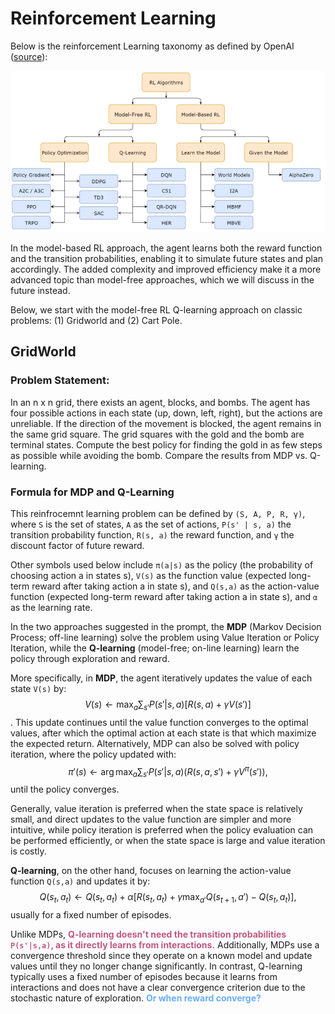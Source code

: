 # Reinforcement Learning

Below is the reinforcement Learning taxonomy as defined by OpenAI ([source](https://spinningup.openai.com/en/latest/spinningup/rl_intro2.html)):

![test](./taxonomy.jpg)

In the model-based RL approach, the agent learns both the reward function and the transition probabilities, enabling it to simulate future states and plan accordingly. The added complexity and improved efficiency make it a more advanced topic than model-free approaches, which we will discuss in the future instead.

Below, we start with the model-free RL Q-learning approach on classic problems: (1) Gridworld and (2) Cart Pole.

## GridWorld
### Problem Statement:
In an n x n grid, there exists an agent, blocks, and bombs. The agent has four possible actions in each state (up, down, left, right), but the actions are unreliable. If the direction of the movement is blocked, the agent remains in the same grid square. The grid squares with the gold and the bomb are terminal states. Compute the best policy for finding the gold in as few steps as possible while avoiding the bomb. Compare the results from MDP vs. Q-learning.


### Formula for MDP and Q-Learning
This reinfrocemnt learning problem can be defined by `(S, A, P, R, γ)`, where `S` is the set of states, `A` as the set of actions, `P(s' | s, a)` the transition probability function, `R(s, a)` the reward function, and `γ` the discount factor of future reward. 

Other symbols used below include `π(a|s)` as the policy (the probability of choosing action a in states s), `V(s)` as the function value (expected long-term reward after taking action a in state s), and `Q(s,a)` as the action-value function (expected long-term reward after taking action a in state s), and `α` as the learning rate.

In the two approaches suggested in the prompt, the **MDP** (Markov Decision Process; off-line learning) solve the problem using Value Iteration or Policy Iteration, while the **Q-learning** (model-free; on-line learning) learn the policy through exploration and reward.

More specifically, in **MDP**, the agent iteratively updates the value of each state `V(s)` by:
$$
V(s) \leftarrow \max_a \sum_{s'} P(s' | s, a)[R(s,a) + \gamma V(s')]
$$.
This update continues until the value function converges to the optimal values, after which the optimal action at each state is that which maximize the expected return. Alternatively, MDP can also be solved with policy iteration, where the policy updated with:
$$
\pi'(s) \leftarrow \arg \max_a \sum_{s'} P(s'|s,a)(R(s,a,s') + \gamma V^\pi (s')),
$$
until the policy converges. 

Generally, value iteration is preferred when the state space is relatively small, and direct updates to the value function are simpler and more intuitive, while policy iteration is preferred when the policy evaluation can be performed efficiently, or when the state space is large and value iteration is costly. 

**Q-learning**, on the other hand, focuses on learning the action-value function `Q(s,a)` and updates it by:
$$
Q(s_t, a_t) \leftarrow Q(s_t, a_t) + \alpha [R(s_t, a_t) +\gamma \max_{a'} Q(s_{t+1}, a') - Q(s_t, a_t)],
$$
usually for a fixed number of episodes.

Unlike MDPs, **<span style="color:#C05780">Q-learning doesn't need the transition probabilities `P(s'|s,a)`, as it directly learns from interactions.</span>** Additionally, MDPs use a convergence threshold since they operate on a known model and update values until they no longer change significantly. In contrast, Q-learning typically uses a fixed number of episodes because it learns from interactions and does not have a clear convergence criterion due to the stochastic nature of exploration. **<span style="color:#69ADFF">Or when reward converge?</span>** 